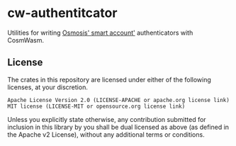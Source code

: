 # cw-authentitcator

Utilities for writing [Osmosis' smart account'](https://github.com/osmosis-labs/osmosis/tree/main/x/smart-account) authenticators with CosmWasm.

## License

The crates in this repository are licensed under either of the following licenses, at your discretion.

```
Apache License Version 2.0 (LICENSE-APACHE or apache.org license link)
MIT license (LICENSE-MIT or opensource.org license link)
```

Unless you explicitly state otherwise, any contribution submitted for inclusion in this library by you shall be dual licensed as above (as defined in the Apache v2 License), without any additional terms or conditions.
